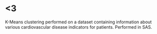 # <3
K-Means clustering performed on a dataset containing information about various cardiovascular disease indicators for patients. Performed in SAS. 
